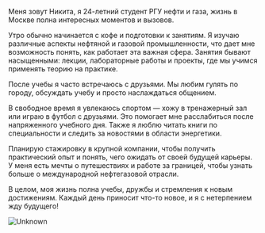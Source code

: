 Меня зовут Никита, я 24-летний студент РГУ нефти и газа, жизнь в Москве полна интересных моментов и вызовов.

Утро обычно начинается с кофе и подготовки к занятиям. Я изучаю различные аспекты нефтяной и газовой промышленности, что дает мне возможность понять, как работает эта важная сфера. Занятия бывают насыщенными: лекции, лабораторные работы и проекты, где мы учимся применять теорию на практике.

После учебы я часто встречаюсь с друзьями. Мы любим гулять по городу, обсуждать учебу и просто наслаждаться общением. 

В свободное время я увлекаюсь спортом — хожу в тренажерный зал или играю в футбол с друзьями. Это помогает мне расслабиться после напряженного учебного дня. Также я люблю читать книги по специальности и следить за новостями в области энергетики.

Планирую стажировку в крупной компании, чтобы получить практический опыт и понять, чего ожидать от своей будущей карьеры. У меня есть мечты о путешествиях и работе за границей, чтобы узнать больше о международной нефтегазовой отрасли.

В целом, моя жизнь полна учебы, дружбы и стремления к новым достижениям. Каждый день приносит что-то новое, и я с нетерпением жду будущего!


![Unknown](https://github.com/user-attachments/assets/fb95fe30-80e3-42a8-a404-47e572ec07a0)
